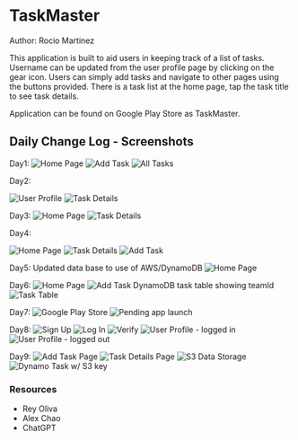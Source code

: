 # TaskMaster

Author: Rocio Martinez

This application is built to aid users in keeping track of a list of tasks. Username can be updated from the user profile page by clicking on the gear icon. Users can simply add tasks and navigate to other pages using the buttons provided. There is a task list at the home page, tap the task title to see task details.

Application can be found on Google Play Store as TaskMaster.


## Daily Change Log - Screenshots
Day1:
![Home Page](src/main/images/Screenshot_homepage.png)
![Add Task](src/main/images/Screenshot_addtask.png)
![All Tasks](src/main/images/Screenshot_alltasks.png)

Day2:

![User Profile](src/main/images/Day2userprofile.png)
![Task Details](src/main/images/Day2taskdetails.png)

Day3:
![Home Page](src/main/images/Day3HomePage.png)
![Task Details](src/main/images/Day3TaskDetails.png)

Day4:

![Home Page](src/main/images/Day4homepg.png)
![Task Details](src/main/images/Day4taskdetails.png)
![Add Task](src/main/images/Day4AddTaskpg.png)

Day5:
Updated data base to use of AWS/DynamoDB
![Home Page](src/main/images/Day5HomePage.png)

Day6:
![Home Page](src/main/images/Day6homepg.png)
![Add Task](src/main/images/Day6AddTaskpage.png)
DynamoDB task table showing teamId
![Task Table](src/main/images/AWSTaskTable.png)

Day7:
![Google Play Store](src/main/images/GooglePlayOverview.png)
![Pending app launch](src/main/images/lab35googleplay.png)

Day8:
![Sign Up](src/main/images/SignUpActivity.png)
![Log In](src/main/images/LoginActivity.png)
![Verify](src/main/images/VerifyActivity.png)
![User Profile - logged in](src/main/images/UserProfileActivityLoggedIn.png)
![User Profile - logged out](src/main/images/UserProfileActivityLoggedOut.png)

Day9:
![Add Task Page](src/main/images/Day9AddTaskActivity.png)
![Task Details Page](src/main/images/Day9TaskDetailsActivity.png)
![S3 Data Storage](src/main/images/S3FileStorage.png)
![Dynamo Task w/ S3 key](src/main/images/S3Data.png)

### Resources
- Rey Oliva
- Alex Chao
- ChatGPT